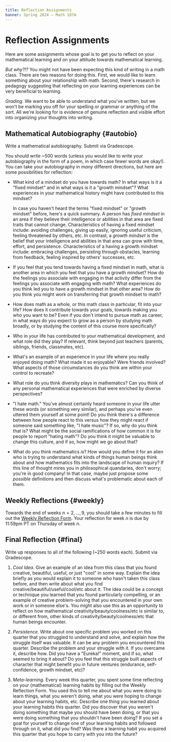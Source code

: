 ```yaml
---
title: Reflection Assignments
banner: Spring 2024 — Math 187A
---
```


# Reflection Assignments

Here are some assignments whose goal is to get you to reflect on your mathematical learning and on your attitude towards mathematical learning. 

*But why?!?* You might not have been expecting this kind of writing in a math class. There are two reasons for doing this. First, we would like to learn something about your relationship with math. Second, there's research in pedagogy suggesting that reflecting on your learning experiences can be very beneficial to learning.
	
*Grading.* We want to be able to understand what you've written, but we won't be marking you off for your spelling or grammar or anything of the sort. All we're looking for is evidence of genuine reflection and visible effort into organizing your thoughts into writing. 

## Mathematical Autobiography {#autobio}

Write a mathematical autobiography. Submit via Gradescope. 

You should write ~500 words (unless you would like to write your autobiography in the form of a poem, in which case fewer words are okay!). You can take your autobiography in *many* different directions, but here are some possibilities for reflection: 

* What kind of a mindset do you have towards math? In what ways is it a "fixed mindset" and in what ways is it a "growth mindset"? What experiences in your mathematical history might have contributed to this mindset? 

    In case you haven't heard the terms "fixed mindset" or "growth mindset" before, here's a quick summary. A person has *fixed mindset* in an area if they believe their intelligence or abilities in that area are fixed traits that cannot change. Characteristics of having a fixed mindset include: avoiding challenges, giving up easily, ignoring useful criticism, feeling threatened by others, etc. In contrast, a *growth mindset* is the belief that your intelligence and abilities in that area can grow with time, effort, and persistence. Characteristics of a having a growth mindset include: embracing challenges, persisting through obstacles, learning from feedback, feeling inspired by others' successes, etc. 
    
* If you feel that you tend towards having a fixed mindset in math, what is another area in which you feel that you have a growth mindset? How do the feelings you associate with engaging in that activity differ from the feelings you associate with engaging with math? What experiences do you think led you to have a growth mindset in that other area? How do you think you might work on transferring that growth mindset to math?

* How does math as a whole, or this math class in particular, fit into your life? How does it contribute towards your goals, towards making you who you want to be? Even if you don't intend to pursue math as career, in what ways do you expect to grow as a person by studying math broadly, or by studying the content of this course more specifically? 

* Who in your life has contributed to your mathematical development, and what role did they play? If relevant, think beyond just teachers (parents, siblings, friends, classmates, etc).

* What's an example of an experience in your life where you really enjoyed doing math? What made it so enjoyable? Were friends involved? What aspects of those circumstances do you think are within your control to recreate? 

* What role do you think diversity plays in mathematics? Can you think of any personal mathematical experiences that were enriched by diverse perspectives? 

* "I hate math." You've almost certainly heard someone in your life utter these words (or something very similar), and perhaps you've even uttered them yourself at some point! Do you think there's a difference between how people react to this versus how they might react if someone said something like, "I hate music"? If so, why do you think that is? What might be the social ramifications of how common it is for people to report "hating math"? Do you think it might be valuable to change this culture, and if so, how might we go about that? 

* What do you think mathematics *is*? How would you define it for an alien who is trying to understand what kinds of things human beings think about and how mathematics fits into the landscape of human inquiry? If this line of thought mires you in philosophical quandaries, don't worry; you're in good company! In that case, maybe just propose some *possible* definitions and then discuss what's problematic about each of them. 

## Weekly Reflections {#weekly}

Towards the end of weeks $n = 2, \dotsc, 9$, you should take a few minutes to fill out the [Weekly Reflection Form](https://docs.google.com/forms/d/e/1FAIpQLSdAFyF-xoYq4YORUEpEGP5zlwq8iBqCqNEkdoUh0ia_yAHPfg/viewform). Your reflection for week $n$ is due by 11:59pm PT on Thursday of week $n$.

## Final Reflection {#final}

Write up responses to all of the following (~250 words each). Submit via Gradescope.

1. *Cool Idea.* Give an example of an idea from this class that you found creative, beautiful, useful, or just "cool" in some way. Explain the idea briefly as you would explain it to someone who hasn't taken this class before, and then write about what you find creative/beautiful/useful/cool/etc about it. The idea could be a concept or technique you learned that you found particularly compelling, or an example of creative problem-solving that you encountered in your own work or in someone else's. You might also use this as an opportunity to reflect on how mathematical creativity/beauty/coolness/etc is similar to, or different from, other kinds of creativity/beauty/coolness/etc that human beings encounter. 

2. *Persistence.* Write about one specific problem you worked on this quarter that you struggled to understand and solve, and explain how the struggle itself was valuable. It can be any problem you encountered this quarter. Describe the problem and your struggle with it. If you overcame it, describe how. Did you have a "Eureka!" moment, and if so, what seemed to bring it about? Do you feel that this struggle built aspects of character that might benefit you in future ventures (endurance, self-confidence, growth mindset, etc)?

3. *Meta-learning.* Every week this quarter, you spent some time reflecting on your (mathematical) learning habits by filling out the Weekly Reflection Form. You used this to tell me about what you were doing to learn things, what you weren't doing, what you were hoping to change about your learning habits, etc. Describe one thing you learned about your learning habits this quarter. Did you discover that you weren't doing something that maybe you should have been doing, or that you were doing something that you shouldn't have been doing? If you set a goal for yourself to change one of your learning habits and followed through on it, what did you find? Was there a learning habit you acquired this quarter that you hope to carry with you into the future?
